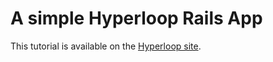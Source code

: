 # A simple Hyperloop Rails App

This tutorial is available on the [Hyperloop site](http://ruby-hyperloop.io/tutorials/hyperreact_with_rails/).
